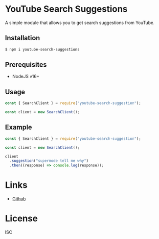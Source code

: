 # YouTube Search Suggestions

A simple module that allows you to get search suggestions from YouTube.

## Installation

```bash
$ npm i youtube-search-suggestions
```

## Prerequisites

- NodeJS v16+

## Usage

```js
const { SearchClient } = require("youtube-search-suggestion");

const client = new SearchClient();
```

## Example

```js
const { SearchClient } = require("youtube-search-suggestion");

const client = new SearchClient();

client
  .suggestion("supermode tell me why")
  .then((response) => console.log(response));
```

# Links

- [Github]()

# License

ISC
